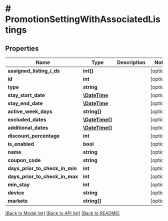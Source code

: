 # # PromotionSettingWithAssociatedListings

## Properties

Name | Type | Description | Notes
------------ | ------------- | ------------- | -------------
**assigned_listing_i_ds** | **int[]** |  | [optional] 
**id** | **int** |  | [optional] 
**type** | **string** |  | [optional] 
**stay_start_date** | [**\DateTime**](\DateTime.md) |  | [optional] 
**stay_end_date** | [**\DateTime**](\DateTime.md) |  | [optional] 
**active_week_days** | **string[]** |  | [optional] 
**excluded_dates** | [**\DateTime[]**](\DateTime.md) |  | [optional] 
**additional_dates** | [**\DateTime[]**](\DateTime.md) |  | [optional] 
**discount_percentage** | **int** |  | [optional] 
**is_enabled** | **bool** |  | [optional] 
**name** | **string** |  | [optional] 
**coupon_code** | **string** |  | [optional] 
**days_prior_to_check_in_min** | **int** |  | [optional] 
**days_prior_to_check_in_max** | **int** |  | [optional] 
**min_stay** | **int** |  | [optional] 
**device** | **string** |  | [optional] 
**markets** | **string[]** |  | [optional] 

[[Back to Model list]](../../README.md#documentation-for-models) [[Back to API list]](../../README.md#documentation-for-api-endpoints) [[Back to README]](../../README.md)


